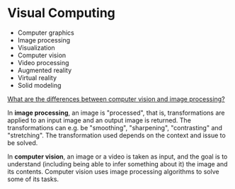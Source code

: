 # Visual Computing
- Computer graphics
- Image processing
- Visualization
- Computer vision
- Video processing
- Augmented reality
- Virtual reality
- Solid modeling

[What are the differences between computer vision and image processing?](https://www.researchgate.net/post/What-are-the-differences-between-computer-vision-and-image-processing)

In **image processing**, an image is "processed", that is, transformations are applied to an input image and an output image is returned. The transformations can e.g. be "smoothing", "sharpening", "contrasting" and "stretching". The transformation used depends on the context and issue to be solved.

In **computer vision**, an image or a video is taken as input, and the goal is to understand (including being able to infer something about it) the image and its contents. Computer vision uses image processing algorithms to solve some of its tasks.